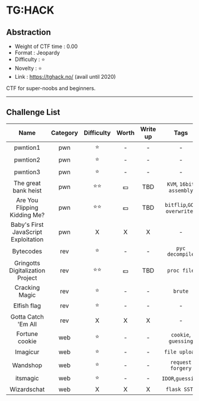 # TG:HACK

## Abstraction

- Weight of CTF time : 0.00
- Format : Jeopardy
- Difficulty : :star: 
- Novelty : :star: 
- Link : <https://tghack.no/> (avail until 2020)

CTF for super-noobs and beginners.



---

## Challenge List

|                 Name                 | Category |  Difficulty  |  Worth   | Write up |            Tags            |
| :----------------------------------: | :------: | :----------: | :------: | :------: | :------------------------: |
|               pwntion1               |   pwn    |    :star:    |    -     |    -     |             -              |
|               pwntion2               |   pwn    |    :star:    |    -     |    -     |             -              |
|               pwntion3               |   pwn    |    :star:    |    -     |    -     |             -              |
|         The great bank heist         |   pwn    | :star::star: | :dollar: |   TBD    |  `KVM`, `16bit assembly`   |
|     Are You Flipping Kidding Me?     |   pwn    | :star::star: | :dollar: |   TBD    | `bitflip`,`GOT overwrite ` |
| Baby's First JavaScript Exploitation |   pwn    |      X       |    X     |    X     |             -              |
|              Bytecodes               |   rev    |    :star:    |    -     |    -     |      `pyc decompile`       |
|   Gringotts Digitalization Project   |   rev    | :star::star: | :dollar: |   TBD    |        `proc file`         |
|            Cracking Magic            |   rev    |    :star:    |    -     |    -     |          `brute`           |
|             Elfish flag              |   rev    |    :star:    |    -     |    -     |             -              |
|         Gotta Catch 'Em All          |   rev    |      X       |    X     |    X     |             -              |
|            Fortune cookie            |   web    |    :star:    |    -     |    -     |    `cookie`, `guessing`    |
|               Imagicur               |   web    |    :star:    |    -     |    -     |       `file upload`        |
|               Wandshop               |   web    |    :star:    |    -     |    -     |     `request forgery`      |
|               itsmagic               |   web    |    :star:    |    -     |    -     |     `IDOR`,`guessing`      |
|             Wizardschat              |   web    |      X       |    X     |    X     |        `flask SSTI`        |